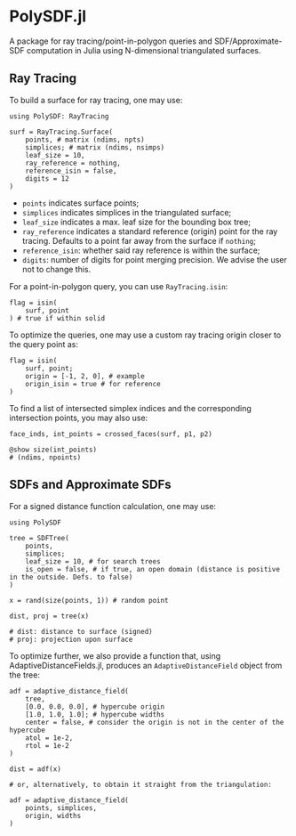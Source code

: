 # PolySDF.jl

A package for ray tracing/point-in-polygon queries and SDF/Approximate-SDF computation in Julia using N-dimensional triangulated surfaces.

## Ray Tracing

To build a surface for ray tracing, one may use:

```
using PolySDF: RayTracing

surf = RayTracing.Surface(
    points, # matrix (ndims, npts)
    simplices; # matrix (ndims, nsimps)
    leaf_size = 10,
    ray_reference = nothing,
    reference_isin = false,
    digits = 12
)
```

* `points` indicates surface points;
* `simplices` indicates simplices in the triangulated surface;
* `leaf_size` indicates a max. leaf size for the bounding box tree;
* `ray_reference` indicates a standard reference (origin) point for the ray tracing. Defaults to a point far away from the surface if `nothing`;
* `reference_isin`: whether said ray reference is within the surface;
* `digits`: number of digits for point merging precision. We advise the user not to change this.

For a point-in-polygon query, you can use `RayTracing.isin`:

```
flag = isin(
    surf, point
) # true if within solid
```

To optimize the queries, one may use a custom ray tracing origin closer to the query point as:

```
flag = isin(
    surf, point;
    origin = [-1, 2, 0], # example
    origin_isin = true # for reference
)
```

To find a list of intersected simplex indices and the corresponding intersection points, you may also use:

```
face_inds, int_points = crossed_faces(surf, p1, p2)

@show size(int_points)
# (ndims, npoints)
```

## SDFs and Approximate SDFs

For a signed distance function calculation, one may use:

```
using PolySDF

tree = SDFTree(
    points,
    simplices;
    leaf_size = 10, # for search trees
    is_open = false, # if true, an open domain (distance is positive in the outside. Defs. to false)
)

x = rand(size(points, 1)) # random point

dist, proj = tree(x)

# dist: distance to surface (signed)
# proj: projection upon surface
```

To optimize further, we also provide a function that, using AdaptiveDistanceFields.jl, produces an `AdaptiveDistanceField` object from the tree:

```
adf = adaptive_distance_field(
    tree,
    [0.0, 0.0, 0.0], # hypercube origin
    [1.0, 1.0, 1.0]; # hypercube widths
    center = false, # consider the origin is not in the center of the hypercube
    atol = 1e-2,
    rtol = 1e-2
)

dist = adf(x)

# or, alternatively, to obtain it straight from the triangulation:

adf = adaptive_distance_field(
    points, simplices,
    origin, widths
)
```
